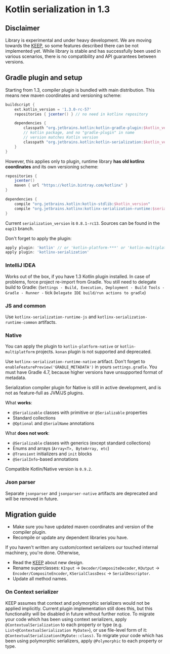 # Kotlin serialization in 1.3

## Disclaimer

Library is experimental and under heavy development. We are moving towards the [KEEP](https://github.com/Kotlin/KEEP/blob/serialization/proposals/extensions/serialization.md), so some features described there can be not implemented yet.
While library is stable and has successfully been used in various scenarios, there is no compatibility and API guarantees between versions.

## Gradle plugin and setup

Starting from 1.3, compiler plugin is bundled with main distribution.
This means new maven coordinates and versioning scheme:

```gradle
buildscript {
    ext.kotlin_version = '1.3.0-rc-57'
    repositories { jcenter() } // no need in kotlinx repository

    dependencies {
        classpath "org.jetbrains.kotlin:kotlin-gradle-plugin:$kotlin_version"
        // kotlin package, and no "gradle-plugin" in name
        // version matches Kotlin version
        classpath "org.jetbrains.kotlin:kotlin-serialization:$kotlin_version"
    }
}
```

However, this applies only to plugin, runtime library **has old kotlinx coordinates**
and its own versioning scheme:

```gradle
repositories {
    jcenter()
    maven { url "https://kotlin.bintray.com/kotlinx" }
}

dependencies {
    compile "org.jetbrains.kotlin:kotlin-stdlib:$kotlin_version"
    compile "org.jetbrains.kotlinx:kotlinx-serialization-runtime:$serialization_version"
}
``` 

Current `serialization_version` is `0.8.1-rc13`. Sources can be found in the `eap13` branch.

Don't forget to apply the plugin:

```gradle
apply plugin: 'kotlin' // or 'kotlin-platform-***' or 'kotlin-multiplatform'
apply plugin: 'kotlinx-serialization'
```

### IntelliJ IDEA

Works out of the box, if you have 1.3 Kotlin plugin installed.
In case of problems, force project re-import from Gradle. You still need to delegate build to Gradle:
(`Settings - Build, Execution, Deployment - Build Tools - Gradle - Runner -` tick `Delegate IDE build/run actions to gradle`)

### JS and common

Use `kotlinx-serialization-runtime-js` and `kotlinx-serialization-runtime-common` artifacts.

### Native

You can apply the plugin to `kotlin-platform-native` or `kotlin-multiplatform` projects.
`konan` plugin is not supported and deprecated.

Use `kotlinx-serialization-runtime-native` artifact. Don't forget to `enableFeaturePreview('GRADLE_METADATA')`
in yours `settings.gradle`. You must have Gradle 4.7, because higher versions have unsupported format of metadata.

Serialization compiler plugin for Native is still in active development, and is not as feature-full as JVM/JS plugins.

What **works**: 

* `@Serializable` classes with primitive or `@Serializable` properties
* Standard collections
* `@Optional` and `@SerialName` annotations

What **does not work**:

* `@Serializable` classes with generics (except standard collections)
* Enums and arrays (`Array<T>, ByteArray, etc`)
* `@Transient` initializers and `init` blocks
* `@SerialInfo`-based annotations

Compatible Kotlin/Native version is `0.9.2`.

### Json parser

Separate `jsonparser` and `jsonparser-native` artifacts are deprecated and will be removed in future.

## Migration guide

* Make sure you have updated maven coordinates and version of the compiler plugin.
* Recompile or update any dependent libraries you have.

If you haven't written any custom/context serializers our touched internal machinery, you're done. Otherwise,

* Read the [KEEP](https://github.com/Kotlin/KEEP/blob/serialization/proposals/extensions/serialization.md) about new design.
* Rename superclasses: `KInput` -> `Decoder/CompositeDecoder`, `KOutput` -> `Encoder/CompositeEncoder`, `KSerialClassDesc` -> `SerialDescriptor`.
* Update all method names.

### On Context serializer

KEEP assumes that context and polymorphic serializers would not be applied implicitly.
Current plugin implementation still does this, but this functionality will be disabled in future without further notice.
To migrate your code which has been using context serializers, apply `@ContextualSerialization` to each property or type (e.g. `List<@ContextualSerialization MyDate>`), or use
file-level form of it: `@ContextualSerialization(MyDate::class)`.
To migrate your code which has been using polymorphic serializers, apply `@Polymorphic` to each property or type.
